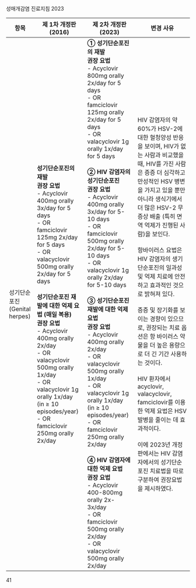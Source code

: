 성매개감염 진료지침 2023

| 항목 | 제 1차 개정판 (2016) | 제 2차 개정판 (2023) | 변경 사유 |
|---|---|---|---|
| 성기단순포진<br>(Genital herpes) | **성기단순포진의 재발**<br>**권장 요법**<br>- Acyclovir 400mg orally 3x/day for 5 days<br>- OR famciclovir 125mg 2x/day for 5 days<br>- OR valacyclovir 500mg orally 2x/day for 5 days<br><br>**성기단순포진 재발에 대한 억제 요법 (매일 복용)**<br>**권장 요법**<br>- Acyclovir 400mg orally 2x/day<br>- OR valacyclovir 500mg orally 1x/day<br>- OR valacyclovir 1g orally 1x/day (in ≥ 10 episodes/year)<br>- OR famciclovir 250mg orally 2x/day | **① 성기단순포진의 재발**<br>**권장 요법**<br>- Acyclovir 800mg orally 2x/day for 5 days<br>- OR famciclovir 125mg orally 2x/day for 5 days<br>- OR valacyclovir 1g orally 1x/day for 5 days<br><br>**② HIV 감염자의 성기단순포진**<br>**권장 요법**<br>- Acyclovir 400mg orally 3x/day for 5-10 days<br>- OR famciclovir 500mg orally 2x/day for 5-10 days<br>- OR valacyclovir 1g orally 2x/day for 5-10 days<br><br>**③ 성기단순포진 재발에 대한 억제 요법**<br>**권장 요법**<br>- Acyclovir 400mg orally 2x/day<br>- OR valacyclovir 500mg orally 1x/day<br>- OR valacyclovir 1g orally 1x/day (in ≥ 10 episodes/year)<br>- OR famciclovir 250mg orally 2x/day<br><br>**④ HIV 감염자에 대한 억제 요법**<br>**권장 요법**<br>- Acyclovir 400-800mg orally 2x-3x/day<br>- OR famciclovir 500mg orally 2x/day<br>- OR valacyclovir 500mg orally 2x/day | HIV 감염자의 약 60%가 HSV-2에 대한 혈청양성 반응을 보이며, HIV가 없는 사람과 비교했을 때, HIV를 가진 사람은 증증 더 심각하고 만성적인 HSV 병변을 가지고 있을 뿐만 아니라 생식기에서 더 많은 HSV-2 무증상 배출 (특히 면역 억제가 진행된 사람)을 보인다.<br><br>항바이러스 요법은 HIV 감염자의 생기단순포진의 일과성 및 억제 치료에 안전하고 효과적인 것으로 밝혀져 있다.<br><br>증증 및 장기화를 보이는 경향이 있으므로, 권장되는 치료 옵션은 항 바이러스 약물을 더 높은 용량으로 더 긴 기간 사용하는 것이다.<br><br>HIV 환자에서 acyclovir, valacyclovir, famciclovir를 이용한 억제 요법은 HSV 발병을 줄이는 데 효과적이다.<br><br>이에 2023년 개정판에서는 HIV 감염자에서의 성기단순포진 치료법을 따로 구분하여 권장요법을 제시하였다. |

<PAGE>41